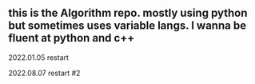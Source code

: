 ## this is the Algorithm repo. mostly using python but sometimes uses variable langs. I wanna be fluent at python and c++

2022.01.05
restart

2022.08.07
restart #2


